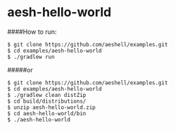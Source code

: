 aesh-hello-world
================

####How to run:

```
$ git clone https://github.com/aeshell/examples.git
$ cd examples/aesh-hello-world
$ ./gradlew run
```

#####or

```
$ git clone https://github.com/aeshell/examples.git
$ cd examples/aesh-hello-world
$ ./gradlew clean distZip
$ cd build/distributions/
$ unzip aesh-hello-world.zip
$ cd aesh-hello-world/bin
$ ./aesh-hello-world
```

